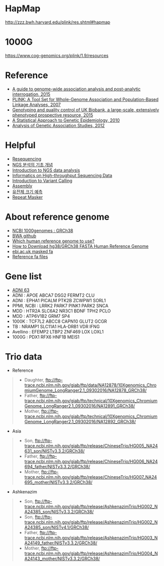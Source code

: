 # HapMap
<http://zzz.bwh.harvard.edu/plink/res.shtml#hapmap>

# 1000G
<https://www.cog-genomics.org/plink/1.9/resources>

# Reference
- [A guide to genome-wide association analysis and post-analytic interrogation, 2015](https://www.ncbi.nlm.nih.gov/pmc/articles/PMC5019244/pdf/SIM-34-3769.pdf)
- [PLINK: A Tool Set for Whole-Genome Association and Population-Based Linkage Analyses, 2007](https://www.ncbi.nlm.nih.gov/pmc/articles/PMC1950838/pdf/AJHGv81p559.pdf)
- [Genotyping	and	quality	control	of UK Biobank, a large-scale,	extensively phenotyped prospective resource, 2015](https://biobank.ctsu.ox.ac.uk/crystal/crystal/docs/genotyping_qc.pdf)
- [A Statistical Approach to Genetic Epidemiology, 2010](https://onlinelibrary.wiley.com/doi/book/10.1002/9783527633654)
- [Analysis of Genetic Association Studies, 2012](https://www.springer.com/gp/book/9781461422440)

# Helpful
- [Resequencing](https://tgc.net.technion.ac.il/services/bioinformatics/resequencing/)
- [NGS 분석의 기초 개념](https://3months.tistory.com/172?category=752997)
- [Introduction to NGS data analysis](https://genestack-user-tutorials.readthedocs.io/guide/intro-to-ngs.html)
- [Informatics on High-throughput Sequencing Data](https://bioinformatics.ca/workshops/2016-informatics-high-throughput-sequencing-data/)
- [Introduction to Variant Calling](https://www.bioconductor.org/help/course-materials/2014/CSAMA2014/3_Wednesday/lectures/VariantCallingLecture.pdf)
- [Assembly](http://www.incodom.kr/Assembly)
- [유전체 크기 예측](http://www.incodom.kr/%EC%9C%A0%EC%A0%84%EC%B2%B4/%EC%9C%A0%EC%A0%84%EC%B2%B4_%ED%81%AC%EA%B8%B0_%EC%98%88%EC%B8%A1)
- [Repeat Masker](http://www.incodom.kr/RepeatMasker)

# About reference genome

- [NCBI 1000genomes : GRCh38](https://ftp.ncbi.nlm.nih.gov/1000genomes/ftp/technical/reference/GRCh38_reference_genome/)
- [BWA github](https://github.com/lh3/bwa/blob/master/bwakit/run-gen-ref)
- [Which human reference genome to use?](http://lh3.github.io/2017/11/13/which-human-reference-genome-to-use)
- [How to Download hg38/GRCh38 FASTA Human Reference Genome](https://www.gungorbudak.com/blog/2018/05/16/how-to-download-hg38-grch38-fasta-human-reference-genome/)
- [ebi.ac.uk masked fa](http://ftp.1000genomes.ebi.ac.uk/vol1/ftp/data_collections/1000_genomes_project/working/20160622_genome_mask_GRCh38/)
- [Reference fa files](http://hgdownload.soe.ucsc.edu/goldenPath/hg38/bigZips/)


# Gene list

- [ADNI 63](./data/ADNI_genes.txt)
- ADNI : APOE ABCA7 DSG2 FERMT2 CLU
- ADNI : EPHA1 PICALM PTK2B ZCWPW1 SORL1
- PPMI, NCBI : LRRK2 PARK7 PINK1 PARK2 SNCA
- MDD : HTR2A SLC6A2 NR3C1 BDNF TPH2 PCLO
- MDD : ATP6V1B2 GRM7 SP4
- 1000K : TCF7L2 ABCC8 CAPN10 GLUT2 GCGR
- TB : NRAMP1 SLC11A1 HLA-DRB1 VDR IFNG
- Avellino : EFEMP2 LTBP2 ZNF469 LOX LOXL1
- 1000G : PDX1 RFX6 HNF1B MEIS1


# Trio data

- Reference
> - Daughter, ftp://ftp-trace.ncbi.nlm.nih.gov/giab/ftp/data/NA12878/10Xgenomics_ChromiumGenome_LongRanger2.1_09302016/NA12878_GRCh38/
> - Father, ftp://ftp-trace.ncbi.nlm.nih.gov/giab/ftp/technical/10Xgenomics_ChromiumGenome_LongRanger2.1_09302016/NA12891_GRCh38/
> - Mother, ftp://ftp-trace.ncbi.nlm.nih.gov/giab/ftp/technical/10Xgenomics_ChromiumGenome_LongRanger2.1_09302016/NA12892_GRCh38/

- Asia
> - Son, ftp://ftp-trace.ncbi.nlm.nih.gov/giab/ftp/release/ChineseTrio/HG005_NA24631_son/NISTv3.3.2/GRCh38/
> - Father, ftp://ftp-trace.ncbi.nlm.nih.gov/giab/ftp/release/ChineseTrio/HG006_NA24694_father/NISTv3.3.2/GRCh38/
> - Mother, ftp://ftp-trace.ncbi.nlm.nih.gov/giab/ftp/release/ChineseTrio/HG007_NA24695_mother/NISTv3.3.2/GRCh38/

- Ashkenazim
> - Son, ftp://ftp-trace.ncbi.nlm.nih.gov/giab/ftp/release/AshkenazimTrio/HG002_NA24385_son/NISTv3.3.2/GRCh38/
> - Son, ftp://ftp-trace.ncbi.nlm.nih.gov/giab/ftp/release/AshkenazimTrio/HG002_NA24385_son/NISTv4.1/GRCh38/
> - Father, ftp://ftp-trace.ncbi.nlm.nih.gov/giab/ftp/release/AshkenazimTrio/HG003_NA24149_father/NISTv3.3.2/GRCh38/
> - Mother, ftp://ftp-trace.ncbi.nlm.nih.gov/giab/ftp/release/AshkenazimTrio/HG004_NA24143_mother/NISTv3.3.2/GRCh38/
